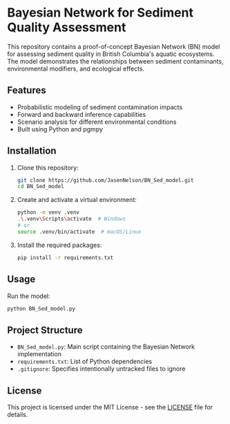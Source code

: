 # Bayesian Network for Sediment Quality Assessment

This repository contains a proof-of-concept Bayesian Network (BN) model for assessing sediment quality in British Columbia's aquatic ecosystems. The model demonstrates the relationships between sediment contaminants, environmental modifiers, and ecological effects.

## Features

- Probabilistic modeling of sediment contamination impacts
- Forward and backward inference capabilities
- Scenario analysis for different environmental conditions
- Built using Python and pgmpy

## Installation

1. Clone this repository:
   ```bash
   git clone https://github.com/JasenNelson/BN_Sed_model.git
   cd BN_Sed_model
   ```

2. Create and activate a virtual environment:
   ```bash
   python -m venv .venv
   .\.venv\Scripts\activate  # Windows
   # or
   source .venv/bin/activate  # macOS/Linux
   ```

3. Install the required packages:
   ```bash
   pip install -r requirements.txt
   ```

## Usage

Run the model:
```bash
python BN_Sed_model.py
```

## Project Structure

- `BN_Sed_model.py`: Main script containing the Bayesian Network implementation
- `requirements.txt`: List of Python dependencies
- `.gitignore`: Specifies intentionally untracked files to ignore

## License

This project is licensed under the MIT License - see the [LICENSE](LICENSE) file for details.
